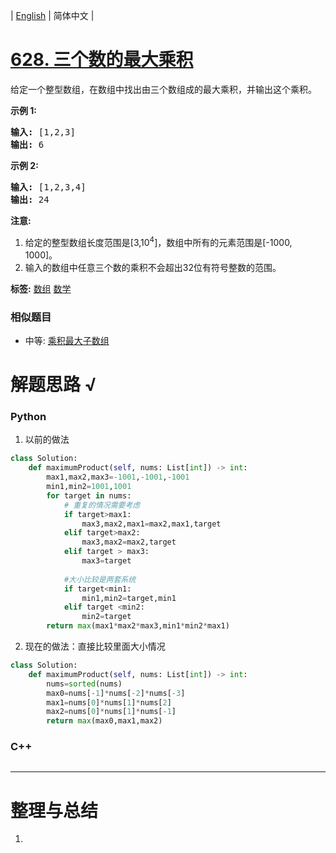 | [English](README_EN.md) | 简体中文 |

# [628. 三个数的最大乘积](https://leetcode-cn.com/problems/maximum-product-of-three-numbers)
<p>给定一个整型数组，在数组中找出由三个数组成的最大乘积，并输出这个乘积。</p>

<p><strong>示例 1:</strong></p>

<pre>
<strong>输入:</strong> [1,2,3]
<strong>输出:</strong> 6
</pre>

<p><strong>示例 2:</strong></p>

<pre>
<strong>输入:</strong> [1,2,3,4]
<strong>输出:</strong> 24
</pre>

<p><strong>注意:</strong></p>

<ol>
	<li>给定的整型数组长度范围是[3,10<sup>4</sup>]，数组中所有的元素范围是[-1000, 1000]。</li>
	<li>输入的数组中任意三个数的乘积不会超出32位有符号整数的范围。</li>
</ol>

**标签:**  [数组](https://leetcode-cn.com/tag/array) [数学](https://leetcode-cn.com/tag/math) 
 ### 相似题目
- 中等:	[乘积最大子数组](https://leetcode-cn.com/problems/maximum-product-subarray) 

# 解题思路 √

### Python

1. 以前的做法

```python
class Solution:
    def maximumProduct(self, nums: List[int]) -> int:
        max1,max2,max3=-1001,-1001,-1001
        min1,min2=1001,1001
        for target in nums:
            # 重复的情况需要考虑
            if target>max1:
                max3,max2,max1=max2,max1,target
            elif target>max2:
                max3,max2=max2,target
            elif target > max3:
                max3=target
            
            #大小比较是两套系统
            if target<min1:
                min1,min2=target,min1
            elif target <min2:
                min2=target
        return max(max1*max2*max3,min1*min2*max1)
```

2. 现在的做法：直接比较里面大小情况


```python
class Solution:
    def maximumProduct(self, nums: List[int]) -> int:
        nums=sorted(nums)
        max0=nums[-1]*nums[-2]*nums[-3]
        max1=nums[0]*nums[1]*nums[2]
        max2=nums[0]*nums[1]*nums[-1]
        return max(max0,max1,max2)
```

### C++

```cpp

```

---



# 整理与总结

1. 